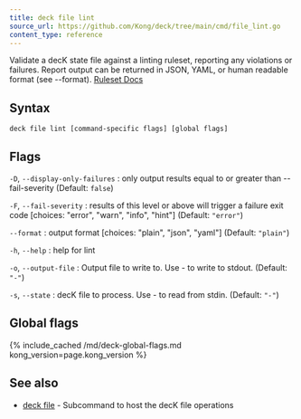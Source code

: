 ```yaml
---
title: deck file lint
source_url: https://github.com/Kong/deck/tree/main/cmd/file_lint.go
content_type: reference
---
```


Validate a decK state file against a linting ruleset, reporting any violations or failures.
Report output can be returned in JSON, YAML, or human readable format (see --format).
[Ruleset Docs](https://quobix.com/vacuum/rulesets/)

## Syntax

```
deck file lint [command-specific flags] [global flags]
```

## Flags

`-D`, `--display-only-failures`
:  only output results equal to or greater than --fail-severity (Default: `false`)

`-F`, `--fail-severity`
:  results of this level or above will trigger a failure exit code
[choices: "error", "warn", "info", "hint"] (Default: `"error"`)

`--format`
:  output format [choices: "plain", "json", "yaml"] (Default: `"plain"`)

`-h`, `--help`
:  help for lint 

`-o`, `--output-file`
:  Output file to write to. Use - to write to stdout. (Default: `"-"`)

`-s`, `--state`
:  decK file to process. Use - to read from stdin. (Default: `"-"`)



## Global flags

{% include_cached /md/deck-global-flags.md kong_version=page.kong_version %}

## See also

* [deck file](/deck/{{page.kong_version}}/reference/deck_file)	 - Subcommand to host the decK file operations

